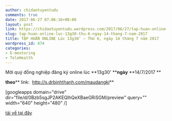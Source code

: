 ```yaml
---
author: chidaotuyentudu
comments: true
date: 2017-06-27 07:06:16+00:00
layout: post
link: https://chidaotuyentudu.wordpress.com/2017/06/27/tap-huan-online-luc-13g30-thu-6-ngay-14-thang-7-nam-2017/
slug: tap-huan-online-luc-13g30-thu-6-ngay-14-thang-7-nam-2017
title: TẬP HUẤN ONLINE Lúc 13g30’ – Thứ 6, ngày 14 tháng 7 năm 2017
wordpress_id: 474
categories:
- E-mentoring
- TeleHealth
---
```


Mời quý đồng nghiệp đăng ký online lúc **13g30' ****ngày** **14/7/2017 **

**theo**** link:  http://s.drbinhthanh.com/maudangki**

[googleapps domain="drive" dir="file/d/0Bzb5sgJP2AKEQlhQeXBaeGRiSGM/preview" query="" width="640" height="480" /]

[tải về tại đây](https://drive.google.com/file/d/0Bzb5sgJP2AKEQlhQeXBaeGRiSGM/view?usp=sharing)
